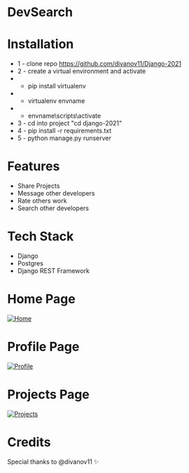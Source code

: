 # DevSearch


# Installation
* 1 - clone repo https://github.com/divanov11/Django-2021
* 2 - create a virtual environment and activate
*  - pip install virtualenv
*  - virtualenv envname
*  - envname\scripts\activate
* 3 - cd into project "cd django-2021"
* 4 - pip install -r requirements.txt
* 5 - python manage.py runserver


# Features
* Share Projects
* Message other developers
* Rate others work
* Search other developers


# Tech Stack
* Django
* Postgres
* Django REST Framework

# Home Page
[![Home](https://i.postimg.cc/PJkG4Wzh/Screenshot-2022-07-25-at-2-59-18-PM.png)](https://postimg.cc/Hc3PW7hP)

# Profile Page
[![Profile](https://i.postimg.cc/6QNdBT0q/Screenshot-2022-07-25-at-3-01-41-PM.png)](https://postimg.cc/212qwkgN)

# Projects Page
[![Projects](https://i.postimg.cc/LmPL8BZb/Screenshot-2022-07-25-at-3-02-42-PM.png)](https://postimg.cc/68mWqyDq)

# Credits 
Special thanks to @divanov11 ✨
